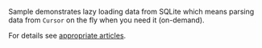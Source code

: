 Sample demonstrates lazy loading data from SQLite which means parsing data from `Cursor` on the fly when you need it (on-demand).

For details see [appropriate articles](http://www.dmytrodanylyk.com/pages/blog/lazy-data-loading.html).
